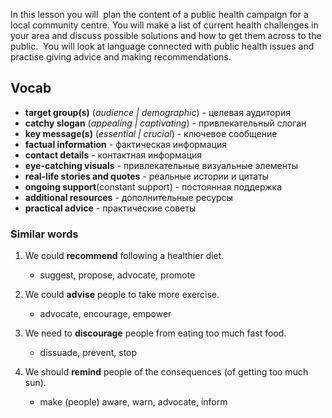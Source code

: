 
In this lesson you will  plan the content of a public health campaign for a local community centre. You will make a list of current health challenges in your area and discuss possible solutions and how to get them across to the public.  You will look at language connected with public health issues and practise giving advice and making recommendations.

## Vocab


- **target group(s)** (*audience | demographic*) - целевая аудитория
- **catchy slogan** (*appealing | captivating*) - привлекательный слоган
- **key message(s)** (*essential | crucial*) - ключевое сообщение
- **factual information** - фактическая информация
- **contact details** - контактная информация
- **eye-catching visuals** - привлекательные визуальные элементы
- **real-life stories and quotes** - реальные истории и цитаты
- **ongoing support**(constant support) - постоянная поддержка
- **additional resources** - дополнительные ресурсы
- **practical advice** - практические советы


### Similar words

1. We could **recommend** following a healthier diet.
   - suggest, propose, advocate, promote

2. We could **advise** people to take more exercise.
   - advocate, encourage, empower

3. We need to **discourage** people from eating too much fast food.
   - dissuade, prevent, stop

4. We should **remind** people of the consequences (of getting too much sun).
   - make (people) aware, warn, advocate, inform

